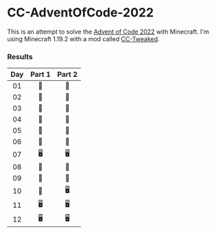 # CC-AdventOfCode-2022

This is an attempt to solve the [Advent of Code 2022](https://adventofcode.com/) with Minecraft. I'm using Minecraft 1.19.2 with a mod called [CC-Tweaked](https://www.curseforge.com/minecraft/mc-mods/cc-tweaked).

### Results

| Day | Part 1 | Part 2 |
| :---: | :---: | :---: |
| 01 | 🐢 | 🐢 |
| 02 | 🐢 | 🐢 |
| 03 | 🐢 | 🐢 |
| 04 | 🐢 | 🐢 |
| 05 | 🐢 | 🐢 |
| 06 | 🐢 | 🐢 |
| 07 | 🖥️ | 🖥️ |
| 08 | 🐢 | 🐢 |
| 09 | 🐢 | 🐢 |
| 10 | 🐢 | 🖥️ |
| 11 | 🖥️ | 🖥️ |
| 12 | 🖥️ | 🖥️ |

